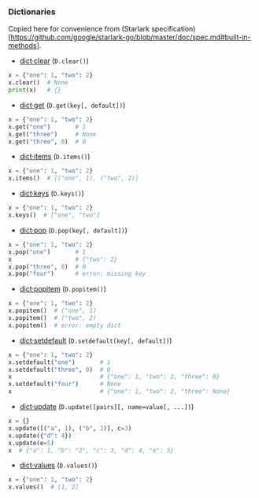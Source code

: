 ### Dictionaries

Copied here for convenience from (Starlark specification)[https://github.com/google/starlark-go/blob/master/doc/spec.md#built-in-methods].

- [dict·clear](https://github.com/google/starlark-go/blob/master/doc/spec.md#dict·clear) (`D.clear()`)
```python
x = {"one": 1, "two": 2}
x.clear()  # None
print(x)   # {}
```

- [dict·get](https://github.com/google/starlark-go/blob/master/doc/spec.md#dict·get) (`D.get(key[, default])`)
```python
x = {"one": 1, "two": 2}
x.get("one")       # 1
x.get("three")     # None
x.get("three", 0)  # 0
```

- [dict·items](https://github.com/google/starlark-go/blob/master/doc/spec.md#dict·items) (`D.items()`)
```python
x = {"one": 1, "two": 2}
x.items()  # [("one", 1), ("two", 2)]
```

- [dict·keys](https://github.com/google/starlark-go/blob/master/doc/spec.md#dict·keys) (`D.keys()`)
```python
x = {"one": 1, "two": 2}
x.keys()  # ["one", "two"]
```

- [dict·pop](https://github.com/google/starlark-go/blob/master/doc/spec.md#dict·pop) (`D.pop(key[, default])`)
```python
x = {"one": 1, "two": 2}
x.pop("one")       # 1
x                  # {"two": 2}
x.pop("three", 0)  # 0
x.pop("four")      # error: missing key
```

- [dict·popitem](https://github.com/google/starlark-go/blob/master/doc/spec.md#dict·popitem) (`D.popitem()`)
```python
x = {"one": 1, "two": 2}
x.popitem()  # ("one", 1)
x.popitem()  # ("two", 2)
x.popitem()  # error: empty dict
```

- [dict·setdefault](https://github.com/google/starlark-go/blob/master/doc/spec.md#dict·setdefault) (`D.setdefault(key[, default])`)
```python
x = {"one": 1, "two": 2}
x.setdefault("one")       # 1
x.setdefault("three", 0)  # 0
x                         # {"one": 1, "two": 2, "three": 0}
x.setdefault("four")      # None
x                         # {"one": 1, "two": 2, "three": None}
```

- [dict·update](https://github.com/google/starlark-go/blob/master/doc/spec.md#dict·update) (`D.update([pairs][, name=value[, ...])`)
```python
x = {}
x.update([("a", 1), ("b", 2)], c=3)
x.update({"d": 4})
x.update(e=5)
x  # {"a": 1, "b": "2", "c": 3, "d": 4, "e": 5}
```

- [dict·values](https://github.com/google/starlark-go/blob/master/doc/spec.md#dict·values) (`D.values()`)
```python
x = {"one": 1, "two": 2}
x.values()  # [1, 2]
```
